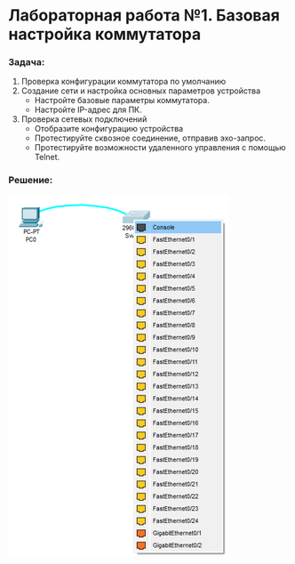 # Лабораторная работа №1. Базовая настройка коммутатора
### Задача:
1. Проверка конфигурации коммутатора по умолчанию
2. Создание сети и настройка основных параметров устройства
   - Настройте базовые параметры коммутатора.
   - Настройте IP-адрес для ПК.
3. Проверка сетевых подключений
   - Отобразите конфигурацию устройства
   - Протестируйте сквозное соединение, отправив эхо-запрос.
   - Протестируйте возможности удаленного управления с помощью Telnet.

### Решение:
![](comport.png)
